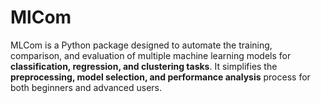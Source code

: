 # MlCom
MLCom is a Python package designed to automate the training, comparison, and evaluation of multiple machine learning models for **classification, regression, and clustering tasks**. It simplifies the **preprocessing, model selection, and performance analysis** process for both beginners and advanced users.
